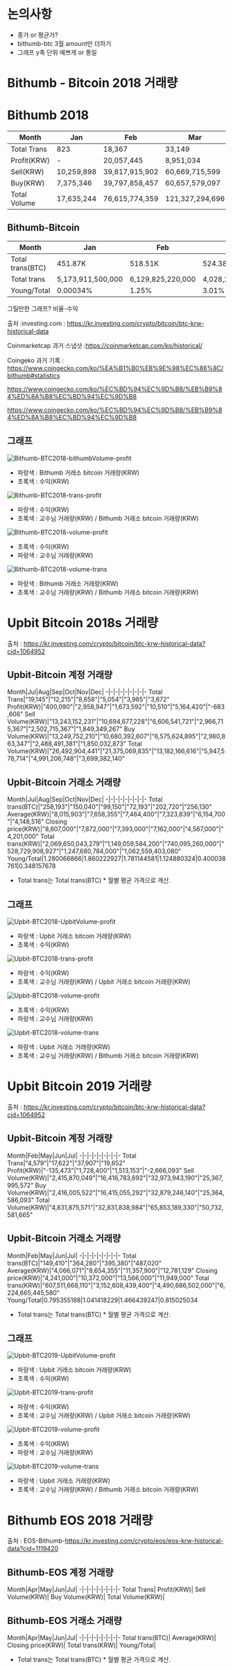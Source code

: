 # 논의사항

- 종가 or 평균가?
- bithumb-btc 3월 amount만 더하기
- 그래프 y축 단위 예쁘게 or 통일

# Bithumb - Bitcoin 2018 거래량 

# Bithumb 2018

Month|Jan|Feb|Mar|Apr|May|Jun|Jul|Aug
-|-|-|-|-|-|-|-|-
Total Trans|823|18,367|33,149|27,790|23,295|8,779|9,467|4,016
Profit(KRW)|-|20,057,445|8,951,034|23,967,448|11,999,306|4,513,842|494,149|-
Sell(KRW)|10,259,898|39,817,915,902|60,669,715,599|45,635,560,225|36,634,276,516|12,917,194,088|11,622,590,281|5,982,790,055
Buy(KRW)|7,375,346|39,797,858,457|60,657,579,097|45,609,884,185|36,622,277,210|12,912,680,246|11,622,096,132|5,966,645,458
Total Volume|17,635,244|76,615,774,359|121,327,294,696|91,245,444,410|73,256,553,726|25,829,874,334|23,244,686,413|11,979,435,513

## Bithumb-Bitcoin
Month|Jan|Feb|Mar|Apr|May|Jun|Jul|Aug
-|-|-|-|-|-|-|-|-
Total trans(BTC)|451.87K|518.51K|524.38K|377.09K|230.11K|123.44K|102.80K|238.13K
Total trans|5,173,911,500,000|6,129,825,220,000|4,028,287,160,000|3,816,150,800,000|1,903,469,920,000|869,387,920,000|897,958,000,000|1,874,083,100,000|
Young/Total|0.00034%|1.25%|3.01%|2.39%|3.85%|2.97%|2.59%|0.64%

그릴만한 그래프? 비율-수익

출처 :investing.com : https://kr.investing.com/crypto/bitcoin/btc-krw-historical-data

Coinmarketcap 과거 스냅샷 :https://coinmarketcap.com/ko/historical/

Coingeko 과거 기록 : 
https://www.coingecko.com/ko/%EA%B1%B0%EB%9E%98%EC%86%8C/bithumb#statistics

https://www.coingecko.com/ko/%EC%BD%94%EC%9D%B8/%EB%B9%84%ED%8A%B8%EC%BD%94%EC%9D%B8

https://www.coingecko.com/ko/%EC%BD%94%EC%9D%B8/%EB%B9%84%ED%8A%B8%EC%BD%94%EC%9D%B8

## 그래프

![Bithumb-BTC2018-bithumbVolume-profit](../Bit/bithumbVolume-profit.png)

- 파랑색 : Bithumb 거래소 bitcoin 거래량(KRW)
- 초록색 : 수익(KRW)

![Bithumb-BTC2018-trans-profit](../Bit/trans-profit.png)

- 파랑색 : 수익(KRW)
- 초록색 : 교수님 거래량(KRW) / Bithumb 거래소 bitcoin 거래량(KRW)

![Bithumb-BTC2018-volume-profit](../Bit/volume-profit.png)

- 초록색 : 수익(KRW)
- 파랑색 : 교수님 거래량(KRW)

![Bithumb-BTC2018-volume-trans](../Bit/volume-trans.png)

- 파랑색 : Bithumb 거래소 거래량(KRW)
- 초록색 : 교수님 거래량(KRW) / Bithumb 거래소 bitcoin 거래량(KRW)

# Upbit Bitcoin 2018s 거래량

출처 : 
https://kr.investing.com/crypto/bitcoin/btc-krw-historical-data?cid=1064952

## Upbit-Bitcoin 계정 거래량

Month|Jul|Aug|Sep|Oct|Nov|Dec|
-|-|-|-|-|-|-|-|-
Total Trans|"19,145"|"12,215"|"8,658"|"5,054"|"3,985"|"3,672"
Profit(KRW)|"400,090"|"2,958,947"|"1,673,592"|"10,510"|"5,164,420"|"-683,606"
Sell Volume(KRW)|"13,243,152,231"|"10,694,677,228"|"6,606,541,721"|"2,966,715,367"|"2,502,715,367"|"1,849,349,267"
Buy Volume(KRW)|"13,249,752,210"|"10,680,392,607"|"6,575,624,895"|"2,980,863,347"|"2,488,491,381"|"1,850,032,873"
Total Volume(KRW)|"26,492,904,441"|"21,375,069,835"|"13,182,166,616"|"5,947,578,714"|"4,991,206,748"|"3,699,382,140"

## Upbit-Bitcoin 거래소 거래량
Month|Jul|Aug|Sep|Oct|Nov|Dec|
-|-|-|-|-|-|-|-|-
Total trans(BTC)|"258,193"|"150,040"|"99,150"|"72,193"|"202,720"|"256,130"
Average(KRW)|"8,015,903"|"7,658,355"|"7,464,400"|"7,323,839"|"6,154,700"|"4,148,516"
Closing price(KRW)|"8,807,000"|"7,872,000"|"7,393,000"|"7,162,000"|"4,567,000"|"4,201,000"
Total trans(KRW)|"2,069,650,043,279"|"1,149,059,584,200"|"740,095,260,000"|"528,729,908,927"|"1,247,680,784,000"|"1,062,559,403,080"
Young/Total|1.280066866|1.860222927|1.781144581|1.124880324|0.400038761|0.348157678

- Total trans는 Total trans(BTC) *  월별 평균 가격으로 계산.

## 그래프

![Upbit-BTC2018-UpbitVolume-profit](../Bit/Upbit-BTC2018-UppitVolume-profit.png)

- 파랑색 : Upbit 거래소 bitcoin 거래량(KRW)
- 초록색 : 수익(KRW)

![Upbit-BTC2018-trans-profit](../Bit/Upbit-BTC2018-profit-percent.png)

- 파랑색 : 수익(KRW)
- 초록색 : 교수님 거래량(KRW) / Upbit 거래소 bitcoin 거래량(KRW)

![Upbit-BTC2018-volume-profit](../Bit/Upbit-2018-BTC-profit-accountTrans.png)

- 초록색 : 수익(KRW)
- 파랑색 : 교수님 거래량(KRW)

![Upbit-BTC2018-volume-trans](../Bit/Upbit-2018-BTC-UpbitVolume-accountTrans.png)

- 파랑색 : Upbit 거래소 거래량(KRW)
- 초록색 : 교수님 거래량(KRW) / Bithumb 거래소 bitcoin 거래량(KRW)

# Upbit Bitcoin 2019 거래량

출처 : 
https://kr.investing.com/crypto/bitcoin/btc-krw-historical-data?cid=1064952

## Upbit-Bitcoin 계정 거래량

Month|Feb|May|Jun|Jul|
-|-|-|-|-|-|-|-|-
Total Trans|"4,579"|"17,622"|"37,907"|"19,652"
Profit(KRW)|"-135,473"|"1,728,400"|"1,513,153"|"-2,666,093"
Sell Volume(KRW)|"2,415,870,049"|"16,416,783,692"|"32,973,943,190"|"25,367,995,572"
Buy Volume(KRW)|"2,416,005,522"|"16,415,055,292"|"32,879,246,140"|"25,364,586,093"
Total Volume(KRW)|"4,831,875,571"|"32,831,838,984"|"65,853,189,330"|"50,732,581,665"

## Upbit-Bitcoin 거래소 거래량

Month|Feb|May|Jun|Jul|
-|-|-|-|-|-|-|-|-
Total trans(BTC)|"149,410"|"364,280"|"395,380"|"487,020"
Average(KRW)|"4,066,071"|"8,654,355"|"11,357,900"|"12,781,129"
Closing price(KRW)|"4,241,000"|"10,372,000"|"13,566,000"|"11,949,000"
Total trans(KRW)|"607,511,668,110"|"3,152,608,439,400"|"4,490,686,502,000"|"6,224,665,445,580"
Young/Total|0.795355188|1.041418229|1.466439247|0.815025034

- Total trans는 Total trans(BTC) *  월별 평균 가격으로 계산.


## 그래프

![Upbit-BTC2019-UpbitVolume-profit](../Bit/Upbit-2019-BTC-UppitVolume-profit.png)

- 파랑색 : Upbit 거래소 bitcoin 거래량(KRW)
- 초록색 : 수익(KRW)

![Upbit-BTC2019-trans-profit](../Bit/Upbit-BTC2019-profit-percent.png)

- 파랑색 : 수익(KRW)
- 초록색 : 교수님 거래량(KRW) / Upbit 거래소 bitcoin 거래량(KRW)

![Upbit-BTC2019-volume-profit](../Bit/Upbit-2019-BTC-profit-accountTrans.png)

- 초록색 : 수익(KRW)
- 파랑색 : 교수님 거래량(KRW)

![Upbit-BTC2019-volume-trans](../Bit/Upbit-2019-BTC-UpbitVolume-accountTrans.png)

- 파랑색 : Upbit 거래소 거래량(KRW)
- 초록색 : 교수님 거래량(KRW) / Bithumb 거래소 bitcoin 거래량(KRW)

# Bithumb EOS 2018 거래량

출처 : 
EOS-Bithumb-https://kr.investing.com/crypto/eos/eos-krw-historical-data?cid=1119420

## Bithumb-EOS 계정 거래량

Month|Apr|May|Jun|Jul|
-|-|-|-|-|-|-|-|-
Total Trans|
Profit(KRW)|
Sell Volume(KRW)|
Buy Volume(KRW)|
Total Volume(KRW)|

## Bithumb-EOS 거래소 거래량

Month|Apr|May|Jun|Jul|
-|-|-|-|-|-|-|-|-
Total trans(BTC)|
Average(KRW)|
Closing price(KRW)|
Total trans(KRW)|
Young/Total|

- Total trans는 Total trans(BTC) *  월별 평균 가격으로 계산.